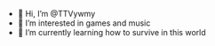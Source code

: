 - 👋 Hi, I’m @TTVywmy
- 👀 I’m interested in games and music
- 🌱 I’m currently learning how to survive in this world
